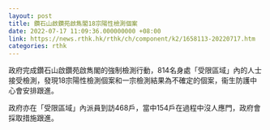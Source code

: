 ```yaml
---
layout: post
title: 鑽石山啟鑽苑啟雋閣18宗陽性檢測個案
date: 2022-07-17 11:09:36.000000000 +08:00
link: https://news.rthk.hk/rthk/ch/component/k2/1658113-20220717.htm
categories: rthk
---
```


政府完成鑽石山啟鑽苑啟雋閣的強制檢測行動，814名身處「受限區域」內的人士接受檢測，發現18宗陽性檢測個案和一宗檢測結果為不確定的個案，衞生防護中心會安排跟進。

政府亦在「受限區域」內派員到訪468戶，當中154戶在過程中沒人應門，政府會採取措施跟進。
　　
